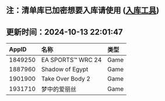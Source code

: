 ## 注：清单库已加密想要入库请使用 ([入库工具](https://github.com/BlankTMing/ManifestAutoUpdate/releases))

## 更新时间：2024-10-13 22:01:47
| AppID | 名称 | 类型  |
| :-------------------- | :----------------------------- | :----------- |
| 1849250 | EA SPORTS™ WRC 24| Game |
| 1887960 | Shadow of Egypt| Game |
| 1901900 | Take Over Body 2| Game |
| 1931710 | 梦中的爱丽丝| Game |
